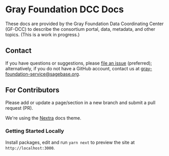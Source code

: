 # Gray Foundation DCC Docs 
These docs are provided by the Gray Foundation Data Coordinating Center (GF-DCC) to describe the consortium portal, data, metadata, and other topics.
(This is a work in progress.)

## Contact
If you have questions or suggestions, please [file an issue](https://github.com/gf-dcc/docs/issues) (preferred); alternatively, if you do not have a GitHub account, contact us at gray-foundation-service@sagebase.org.

## For Contributors

Please add or update a page/section in a new branch and submit a pull request (PR).

We're using the [Nextra](https://github.com/shuding/nextra) docs theme.

### Getting Started Locally 

Install packages, edit and run `yarn next` to preview the site at `http://localhost:3000`.

